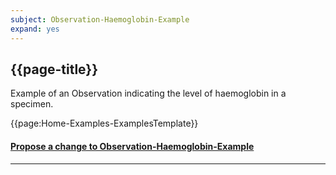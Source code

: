 ```yaml
---
subject: Observation-Haemoglobin-Example
expand: yes
---
```


## {{page-title}}

Example of an Observation indicating the level of haemoglobin in a specimen.


{{page:Home-Examples-ExamplesTemplate}}



<div id="Feedback" class="tabcontent">
<h4><a href='https://simplifier.net/NHS-Digital-FHIR-Genomics-Implementation-Guide/Observation-Haemoglobin-Example/~issues?level=File' target="_blank">Propose a change to Observation-Haemoglobin-Example</a></h4>
</div>

---